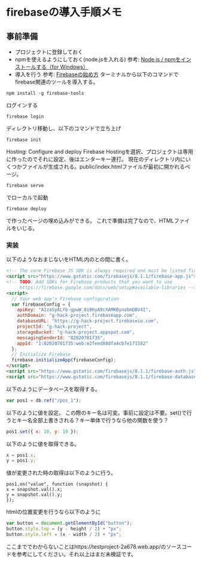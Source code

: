 # firebaseの導入手順メモ

## 事前準備
* プロジェクトに登録しておく
* npmを使えるようにしておく(node.jsを入れる)
参考: [Node.js / npmをインストールする（for Windows）](https://qiita.com/taiponrock/items/9001ae194571feb63a5e)
* 導入を行う
参考: [Firebaseの始め方](https://qiita.com/kohashi/items/43ea22f61ade45972881)
ターミナルから以下のコマンドでfirebase関連のツールを導入する。
```
npm install -g firebase-tools
```
ログインする
```
firebase login
```
ディレクトリ移動し、以下のコマンドで立ち上げ
```
firebase init
```
Hosting: Configure and deploy Firebase Hostingを選択、プロジェクトは専用に作ったのでそれに設定、後はエンターキー連打。
現在のディレクトリ内にいくつかファイルが生成される。public/index.htmlファイルが最初に開かれるページ。
```
firebase serve
```
でローカルで起動
```
firebase deploy
```
で作ったページの埋め込みができる。
これで準備は完了なので、HTMLファイルをいじる。
### 実装
以下のようなおまじないをHTML内の</style>と</head>の間に書く。
```html
<!-- The core Firebase JS SDK is always required and must be listed first -->
<script src="https://www.gstatic.com/firebasejs/8.1.1/firebase-app.js"></script>
<!-- TODO: Add SDKs for Firebase products that you want to use
     https://firebase.google.com/docs/web/setup#available-libraries -->
<script>
  // Your web app's Firebase configuration
  var firebaseConfig = {
    apiKey: "AIzaSyALYb-gpwW_8i8HyA9cXAMKBynobmDBV4I",
    authDomain: "g-hack-project.firebaseapp.com",
    databaseURL: "https://g-hack-project.firebaseio.com",
    projectId: "g-hack-project",
    storageBucket: "g-hack-project.appspot.com",
    messagingSenderId: "82020781735",
    appId: "1:82020781735:web:e2feed88dfa4cb7e171582"
  };
  // Initialize Firebase
  firebase.initializeApp(firebaseConfig);
</script>
<script src="https://www.gstatic.com/firebasejs/8.1.1/firebase-auth.js"></script>
<script src="https://www.gstatic.com/firebasejs/8.1.1/firebase-database.js"></script>
```
以下のようにデータベースを取得する。
```javascript
var pos1 = db.ref("/pos_1");
```
以下のように値を設定。
この際のキー名は可変。事前に設定は不要。set()で行うとキー名全部上書きされる？キー単体で行うなら他の関数を使う？
```javascript
pos1.set({ x: 10, y: 10 });
```
以下のように値を取得できる。
```javascript
x = pos1.x;
y = pos1.y;
```
値が変更された時の取得は以下のように行う。
```javascipt
pos1.on("value", function (snapshot) {
x = snapshot.val().x;
y = snapshot.val().y;
});
```
htmlの位置変更を行うなら以下のように
```javascript
var button = document.getElementById("button");
button.style.top = (y - height / 2) + "px";
button.style.left = (x - width / 2) + "px";
```
ここまででわからないことはhttps://testproject-2a678.web.app/のソースコードを参考にしてください。それ以上はまだ未検証です。